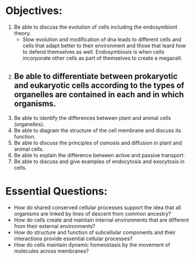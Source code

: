 # Objectives:

1.  Be able to discuss the evolution of cells including the endosymbiont theory.
	- Slow evolution and modification of dna leads to different cells and cells that adapt better to their environment and those that leard how to defend themselves as well. Endosymbiosis is when cells incorporate other cells as part of themselves to create a megacell.
2.  Be able to differentiate between prokaryotic and eukaryotic cells according to the types of organelles are contained in each and in which organisms.
	- 
3.  Be able to identify the differences between plant and animal cells (organelles).
4.  Be able to diagram the structure of the cell membrane and discuss its function.
5.  Be able to discuss the principles of osmosis and diffusion in plant and animal cells.
6.  Be able to explain the difference between active and passive transport.
7.  Be able to discuss and give examples of endocytosis and exocytosis in cells.

# Essential Questions:

- How do shared conserved cellular processes support the idea that all organisms are linked by lines of descent from common ancestry?
- How do cells create and maintain internal environments that are different from their external environments?
- How do structure and function of subcellular components and their interactions provide essential cellular processes?
- How do cells maintain dynamic homeostasis by the movement of molecules across membranes?
